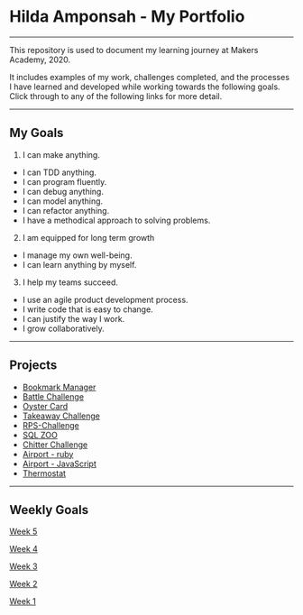 # **Hilda Amponsah - My Portfolio**
---
 This repository is used to document my learning journey at Makers Academy, 2020.
 
 It includes examples of my work, challenges completed, and the processes I have learned and developed while working towards the following goals.
 Click through to any of the following links for more detail. 
 
---

## My Goals
1. I can make anything.
 - I can TDD anything.
 - I can program fluently.
 - I can debug anything.
 - I can model anything.
 - I can refactor anything.
 - I have a methodical approach to solving problems.
 
2. I am equipped for long term growth
  - I manage my own well-being.
  - I can learn anything by myself.
  
3. I help my teams succeed.
  - I use an agile product development process.
  - I write code that is easy to change.
  - I can justify the way I work.
  - I grow collaboratively.
    
---
## **Projects**
- [Bookmark Manager](https://github.com/Pi-hils/Bookmark_Manager)
- [Battle Challenge](https://github.com/Pi-hils/Battle_Challenge)
- [Oyster Card](https://github.com/Pi-hils/Oyster_Card2)
- [Takeaway Challenge](https://github.com/Pi-hils/takeaway-challenge)
- [RPS-Challenge](https://github.com/Pi-hils/rps-challenge-1)
- [SQL ZOO](https://sqlzoo.net/)
- [Chitter Challenge](https://github.com/Pi-hils/chitter-challenge2)
- [Airport - ruby](https://github.com/Pi-hils/airport_challenge)
- [Airport - JavaScript](https://github.com/Pi-hils/Airport_JS/tree/master/jasmine-standalone-3.6.0%20(2))
- [Thermostat](https://github.com/Pi-hils/Thermostat/tree/master/jasmine-standalone-3.6.0%20(3))
---
<!--
## **Processes**
[Class Extraction](https://github.com/mattTea/Portfolio/blob/master/processes/class_extraction.md)Oystercard


---
-->
## **Weekly Goals**
[Week 5](https://github.com/Pi-hils/Learning_Journey/tree/master/Week_5)

[Week 4](https://github.com/Pi-hils/Learning_Journey/tree/master/week_4)

[Week 3](https://github.com/Pi-hils/Learning_Journey/tree/master/Week_3)

[Week 2](https://github.com/Pi-hils/Learning_Journey/tree/master/week_2)

[Week 1](https://github.com/Pi-hils/Learning_Journey/tree/master/Week_1)
